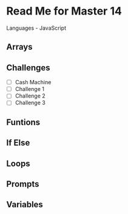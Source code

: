 # Read Me for Master 14 

Languages - JavaScript

## Arrays 

## Challenges 
- [ ] Cash Machine 
- [ ] Challenge 1 
- [ ] Challenge 2 
- [ ] Challenge 3 

## Funtions 

## If Else 

## Loops 

## Prompts 

## Variables
